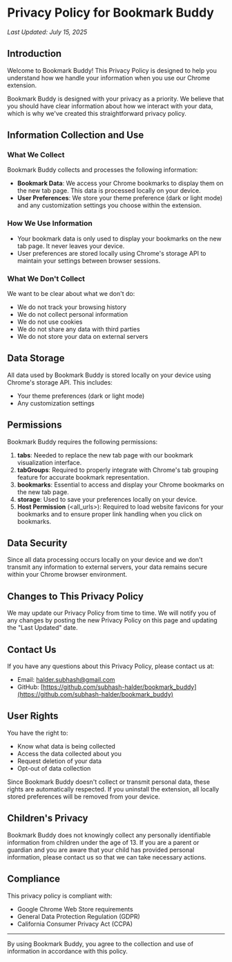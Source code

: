 # Privacy Policy for Bookmark Buddy

_Last Updated: July 15, 2025_

## Introduction

Welcome to Bookmark Buddy! This Privacy Policy is designed to help you understand how we handle your information when you use our Chrome extension.

Bookmark Buddy is designed with your privacy as a priority. We believe that you should have clear information about how we interact with your data, which is why we've created this straightforward privacy policy.

## Information Collection and Use

### What We Collect

Bookmark Buddy collects and processes the following information:

- **Bookmark Data**: We access your Chrome bookmarks to display them on the new tab page. This data is processed locally on your device.
- **User Preferences**: We store your theme preference (dark or light mode) and any customization settings you choose within the extension.

### How We Use Information

- Your bookmark data is only used to display your bookmarks on the new tab page. It never leaves your device.
- User preferences are stored locally using Chrome's storage API to maintain your settings between browser sessions.

### What We Don't Collect

We want to be clear about what we don't do:

- We do not track your browsing history
- We do not collect personal information
- We do not use cookies
- We do not share any data with third parties
- We do not store your data on external servers

## Data Storage

All data used by Bookmark Buddy is stored locally on your device using Chrome's storage API. This includes:

- Your theme preferences (dark or light mode)
- Any customization settings

## Permissions

Bookmark Buddy requires the following permissions:

1. **tabs**: Needed to replace the new tab page with our bookmark visualization interface.
2. **tabGroups**: Required to properly integrate with Chrome's tab grouping feature for accurate bookmark representation.
3. **bookmarks**: Essential to access and display your Chrome bookmarks on the new tab page.
4. **storage**: Used to save your preferences locally on your device.
5. **Host Permission** (<all_urls>): Required to load website favicons for your bookmarks and to ensure proper link handling when you click on bookmarks.

## Data Security

Since all data processing occurs locally on your device and we don't transmit any information to external servers, your data remains secure within your Chrome browser environment.

## Changes to This Privacy Policy

We may update our Privacy Policy from time to time. We will notify you of any changes by posting the new Privacy Policy on this page and updating the "Last Updated" date.

## Contact Us

If you have any questions about this Privacy Policy, please contact us at:

- Email: [halder.subhash@gmail.com](halder.subhash@gmail.com)
- GitHub: [https://github.com/subhash-halder/bookmark_buddy](https://github.com/subhash-halder/bookmark_buddy)

## User Rights

You have the right to:

- Know what data is being collected
- Access the data collected about you
- Request deletion of your data
- Opt-out of data collection

Since Bookmark Buddy doesn't collect or transmit personal data, these rights are automatically respected. If you uninstall the extension, all locally stored preferences will be removed from your device.

## Children's Privacy

Bookmark Buddy does not knowingly collect any personally identifiable information from children under the age of 13. If you are a parent or guardian and you are aware that your child has provided personal information, please contact us so that we can take necessary actions.

## Compliance

This privacy policy is compliant with:
- Google Chrome Web Store requirements
- General Data Protection Regulation (GDPR)
- California Consumer Privacy Act (CCPA)

---

By using Bookmark Buddy, you agree to the collection and use of information in accordance with this policy.
